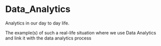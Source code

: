 # Data_Analytics
Analytics in our day to day life.

The example(s) of such a real-life situation where we use Data Analytics and link it with the data analytics process
